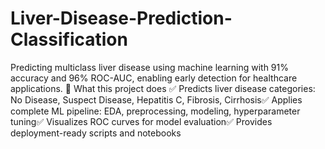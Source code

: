 # Liver-Disease-Prediction-Classification
Predicting multiclass liver disease using machine learning with 91% accuracy and 96% ROC-AUC, enabling early detection for healthcare applications.
🚀 What this project does
✅ Predicts liver disease categories: No Disease, Suspect Disease, Hepatitis C, Fibrosis, Cirrhosis✅ Applies complete ML pipeline: EDA, preprocessing, modeling, hyperparameter tuning✅ Visualizes ROC curves for model evaluation✅ Provides deployment-ready scripts and notebooks
